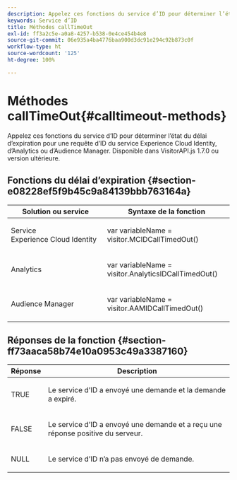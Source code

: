 ```yaml
---
description: Appelez ces fonctions du service d’ID pour déterminer l’état du délai d’expiration pour une requête d’ID du service Experience Cloud Identity, d’Analytics ou d’Audience Manager. Disponible dans VisitorAPI.js 1.7.0 ou version ultérieure.
keywords: Service d’ID
title: Méthodes callTimeOut
exl-id: ff3a2c5e-a0a8-4257-b538-0e4ce454b4e8
source-git-commit: 06e935a4ba4776baa900d3dc91e294c92b873c0f
workflow-type: ht
source-wordcount: '125'
ht-degree: 100%

---
```


# Méthodes callTimeOut{#calltimeout-methods}

Appelez ces fonctions du service d’ID pour déterminer l’état du délai d’expiration pour une requête d’ID du service Experience Cloud Identity, d’Analytics ou d’Audience Manager. Disponible dans VisitorAPI.js 1.7.0 ou version ultérieure.

## Fonctions du délai d’expiration {#section-e08228ef5f9b45c9a84139bbb763164a}

<table id="table_B3ACE584B3224D838070D32A8462EF28"> 
 <thead> 
  <tr> 
   <th colname="col1" class="entry"> Solution ou service </th> 
   <th colname="col2" class="entry"> Syntaxe de la fonction </th> 
  </tr> 
 </thead>
 <tbody> 
  <tr> 
   <td colname="col1"> <p>Service Experience Cloud Identity </p> </td> 
   <td colname="col2"> <p> <span class="codeph">var <span class="varname"> variableName</span> = visitor.MCIDCallTimedOut()</span> </p> </td> 
  </tr> 
  <tr> 
   <td colname="col1"> <p> <span class="keyword"> Analytics</span> </p> </td> 
   <td colname="col2"> <p> <span class="codeph">var <span class="varname"> variableName</span> = visitor.AnalyticsIDCallTimedOut()</span> </p> </td> 
  </tr> 
  <tr> 
   <td colname="col1"> <p> <span class="keyword"> Audience Manager</span> </p> </td> 
   <td colname="col2"> <p> <span class="codeph">var <span class="varname"> variableName</span> = visitor.AAMIDCallTimedOut()</span> </p> </td> 
  </tr> 
 </tbody> 
</table>

## Réponses de la fonction {#section-ff73aaca58b74e10a0953c49a3387160}

<table id="table_5D08A5DD6FD04F94818B0E8B790D3136"> 
 <thead> 
  <tr> 
   <th colname="col1" class="entry"> Réponse </th> 
   <th colname="col2" class="entry"> Description </th> 
  </tr> 
 </thead>
 <tbody> 
  <tr> 
   <td colname="col1"> <p> <span class="codeph"> TRUE</span> </p> </td> 
   <td colname="col2"> <p>Le service d’ID a envoyé une demande et la demande a expiré. </p> </td> 
  </tr> 
  <tr> 
   <td colname="col1"> <p> <span class="codeph"> FALSE</span> </p> </td> 
   <td colname="col2"> <p>Le service d’ID a envoyé une demande et a reçu une réponse positive du serveur. </p> </td> 
  </tr> 
  <tr> 
   <td colname="col1"> <p> <span class="codeph"> NULL</span> </p> </td> 
   <td colname="col2"> <p>Le service d’ID n’a pas envoyé de demande. </p> </td> 
  </tr> 
 </tbody> 
</table>

